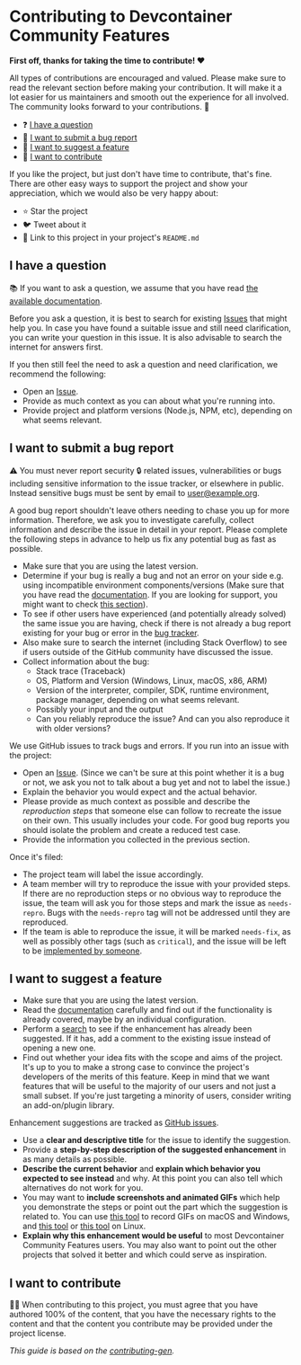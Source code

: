 <!-- Template from https://generator.contributing.md/ -->

# Contributing to Devcontainer Community Features

**First off, thanks for taking the time to contribute! ❤️**

All types of contributions are encouraged and valued. Please make sure to read
the relevant section before making your contribution. It will make it a lot
easier for us maintainers and smooth out the experience for all involved. The
community looks forward to your contributions. 🎉

- ❓ [I have a question](#i-have-a-question)
- 🐛 [I want to submit a bug report](#i-want-to-submit-a-bug-report)
- 🚀 [I want to suggest a feature](#i-want-to-suggest-a-feature)
- 🙌 [I want to contribute](#i-want-to-contribute)

If you like the project, but just don't have time to contribute, that's fine.
There are other easy ways to support the project and show your appreciation,
which we would also be very happy about:

- ⭐ Star the project
- 🐦 Tweet about it
- 🔗 Link to this project in your project's `README.md`

## I have a question

📚 If you want to ask a question, we assume that you have read
[the available documentation](https://github.com/devcontainers-contrib/features#readme).

Before you ask a question, it is best to search for existing
[Issues](https://github.com/devcontainers-contrib/features/issues) that might
help you. In case you have found a suitable issue and still need clarification,
you can write your question in this issue. It is also advisable to search the
internet for answers first.

If you then still feel the need to ask a question and need clarification, we
recommend the following:

- Open an [Issue](https://github.com/devcontainers-contrib/features/issues/new).
- Provide as much context as you can about what you're running into.
- Provide project and platform versions (Node.js, NPM, etc), depending on what
  seems relevant.

## I want to submit a bug report

⚠️ You must never report security 🔒 related issues, vulnerabilities or bugs
including sensitive information to the issue tracker, or elsewhere in public.
Instead sensitive bugs must be sent by email to <user@example.org>.

A good bug report shouldn't leave others needing to chase you up for more
information. Therefore, we ask you to investigate carefully, collect information
and describe the issue in detail in your report. Please complete the following
steps in advance to help us fix any potential bug as fast as possible.

- Make sure that you are using the latest version.
- Determine if your bug is really a bug and not an error on your side e.g. using
  incompatible environment components/versions (Make sure that you have read the
  [documentation](https://github.com/devcontainers-contrib/features#readme). If
  you are looking for support, you might want to check
  [this section](#i-have-a-question)).
- To see if other users have experienced (and potentially already solved) the
  same issue you are having, check if there is not already a bug report existing
  for your bug or error in the
  [bug tracker](https://github.com/devcontainers-contrib/featuresissues?q=label%3Abug).
- Also make sure to search the internet (including Stack Overflow) to see if
  users outside of the GitHub community have discussed the issue.
- Collect information about the bug:
  - Stack trace (Traceback)
  - OS, Platform and Version (Windows, Linux, macOS, x86, ARM)
  - Version of the interpreter, compiler, SDK, runtime environment, package
    manager, depending on what seems relevant.
  - Possibly your input and the output
  - Can you reliably reproduce the issue? And can you also reproduce it with
    older versions?

We use GitHub issues to track bugs and errors. If you run into an issue with the
project:

- Open an [Issue](https://github.com/devcontainers-contrib/features/issues/new).
  (Since we can't be sure at this point whether it is a bug or not, we ask you
  not to talk about a bug yet and not to label the issue.)
- Explain the behavior you would expect and the actual behavior.
- Please provide as much context as possible and describe the _reproduction
  steps_ that someone else can follow to recreate the issue on their own. This
  usually includes your code. For good bug reports you should isolate the
  problem and create a reduced test case.
- Provide the information you collected in the previous section.

Once it's filed:

- The project team will label the issue accordingly.
- A team member will try to reproduce the issue with your provided steps. If
  there are no reproduction steps or no obvious way to reproduce the issue, the
  team will ask you for those steps and mark the issue as `needs-repro`. Bugs
  with the `needs-repro` tag will not be addressed until they are reproduced.
- If the team is able to reproduce the issue, it will be marked `needs-fix`, as
  well as possibly other tags (such as `critical`), and the issue will be left
  to be [implemented by someone](#your-first-code-contribution).

## I want to suggest a feature

- Make sure that you are using the latest version.
- Read the
  [documentation](https://github.com/devcontainers-contrib/features#readme)
  carefully and find out if the functionality is already covered, maybe by an
  individual configuration.
- Perform a [search](https://github.com/devcontainers-contrib/features/issues)
  to see if the enhancement has already been suggested. If it has, add a comment
  to the existing issue instead of opening a new one.
- Find out whether your idea fits with the scope and aims of the project. It's
  up to you to make a strong case to convince the project's developers of the
  merits of this feature. Keep in mind that we want features that will be useful
  to the majority of our users and not just a small subset. If you're just
  targeting a minority of users, consider writing an add-on/plugin library.

Enhancement suggestions are tracked as
[GitHub issues](https://github.com/devcontainers-contrib/features/issues).

- Use a **clear and descriptive title** for the issue to identify the
  suggestion.
- Provide a **step-by-step description of the suggested enhancement** in as many
  details as possible.
- **Describe the current behavior** and **explain which behavior you expected to
  see instead** and why. At this point you can also tell which alternatives do
  not work for you.
- You may want to **include screenshots and animated GIFs** which help you
  demonstrate the steps or point out the part which the suggestion is related
  to. You can use [this tool](https://www.cockos.com/licecap/) to record GIFs on
  macOS and Windows, and [this tool](https://github.com/colinkeenan/silentcast)
  or [this tool](https://github.com/GNOME/byzanz) on Linux.
  <!-- this should only be included if the project has a GUI -->
- **Explain why this enhancement would be useful** to most Devcontainer
  Community Features users. You may also want to point out the other projects
  that solved it better and which could serve as inspiration.

## I want to contribute

👩‍⚖️ When contributing to this project, you must agree that you have authored 100%
of the content, that you have the necessary rights to the content and that the
content you contribute may be provided under the project license.

<!-- TODO: Include Setup of env, IDE and typical getting started instructions? -->

_This guide is based on the [contributing-gen][1]._

[1]: https://generator.contributing.md/
